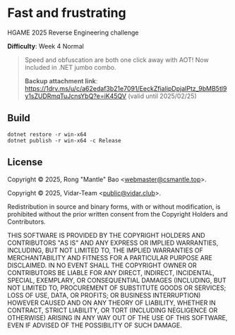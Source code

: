 # Fast and frustrating

HGAME 2025 Reverse Engineering challenge

**Difficulty**: Week 4 Normal

> Speed and obfuscation are both one click away with AOT! Now included in .NET jumbo combo.
> 
> **Backup attachment link**: <https://1drv.ms/u/c/a62edaf3b21e7091/EeckZfiaIipDpjaIPtz_9bMB5tl9y1sZUDRmqTuJcnsYbQ?e=iK45QV> (valid until 2025/02/25)

## Build

```pwsh
dotnet restore -r win-x64
dotnet publish -r win-x64 -c Release
```

## License

Copyright &copy; 2025, Rong "Mantle" Bao <<webmaster@csmantle.top>>.

Copyright &copy; 2025, Vidar-Team <<public@vidar.club>>.

Redistribution in source and binary forms, with or without modification, is prohibited without the prior written consent from the Copyright Holders and Contributors.

THIS SOFTWARE IS PROVIDED BY THE COPYRIGHT HOLDERS AND CONTRIBUTORS "AS IS" AND ANY EXPRESS OR IMPLIED WARRANTIES, INCLUDING, BUT NOT LIMITED TO, THE IMPLIED WARRANTIES OF MERCHANTABILITY AND FITNESS FOR A PARTICULAR PURPOSE ARE DISCLAIMED. IN NO EVENT SHALL THE COPYRIGHT OWNER OR CONTRIBUTORS BE LIABLE FOR ANY DIRECT, INDIRECT, INCIDENTAL, SPECIAL, EXEMPLARY, OR CONSEQUENTIAL DAMAGES (INCLUDING, BUT NOT LIMITED TO, PROCUREMENT OF SUBSTITUTE GOODS OR SERVICES; LOSS OF USE, DATA, OR PROFITS; OR BUSINESS INTERRUPTION) HOWEVER CAUSED AND ON ANY THEORY OF LIABILITY, WHETHER IN CONTRACT, STRICT LIABILITY, OR TORT (INCLUDING NEGLIGENCE OR OTHERWISE) ARISING IN ANY WAY OUT OF THE USE OF THIS SOFTWARE, EVEN IF ADVISED OF THE POSSIBILITY OF SUCH DAMAGE.
